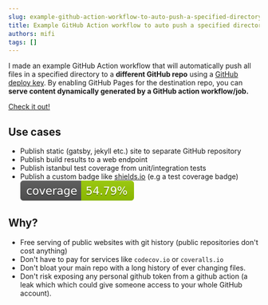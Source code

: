 ```yaml
---
slug: example-github-action-workflow-to-auto-push-a-specified-directory-to-a-different-github-repo
title: Example GitHub Action workflow to auto push a specified directory to a different GitHub repo
authors: mifi
tags: []
---
```


I made an example GitHub Action workflow that will automatically push all files in a specified directory to a **different GitHub repo** using a [GitHub deploy key](https://docs.github.com/en/free-pro-team@latest/developers/overview/managing-deploy-keys). By enabling GitHub Pages for the destination repo, you can **serve content dynamically generated by a GitHub action workflow/job.**

[Check it out!](https://github.com/mifi/github-action-push-static)

<!--truncate-->

## Use cases

- Publish static (gatsby, jekyll etc.) site to separate GitHub repository
- Publish build results to a web endpoint
- Publish istanbul test coverage from unit/integration tests
- Publish a custom badge like [shields.io](https://shields.io) (e.g a test coverage badge) ![](https://raw.githubusercontent.com/mifi/github-action-push-static/main/custom-badge/example.svg)

## Why?

- Free serving of public websites with git history (public repositories don't cost anything)
- Don't have to pay for services like `codecov.io` or `coveralls.io`
- Don't bloat your main repo with a long history of ever changing files.
- Don't risk exposing any personal github token from a github action (a leak which which could give someone access to your whole GitHub account).